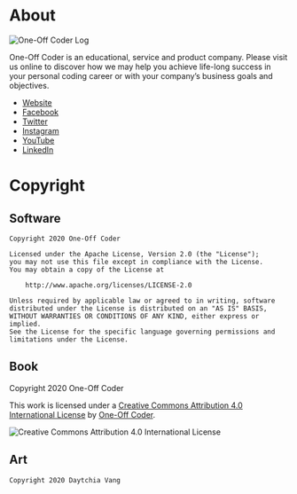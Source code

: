 # About

![One-Off Coder Log](../images/ooc-logo.png)

One-Off Coder is an educational, service and product company. Please visit us online to discover how we may help you achieve life-long success in your personal coding career or with your company’s business goals and objectives.

- [Website](https://www.oneoffcoder.com/)
- [Facebook](https://www.facebook.com/One-Off-Coder-309817926496801/)
- [Twitter](https://twitter.com/oneoffcoder)
- [Instagram](https://www.instagram.com/oneoffcoder/)
- [YouTube](https://www.youtube.com/channel/UCCCv8Glpb2dq2mhUj5mcHCQ)
- [LinkedIn](https://www.linkedin.com/company/one-off-coder/)

# Copyright

## Software

```
Copyright 2020 One-Off Coder

Licensed under the Apache License, Version 2.0 (the "License");
you may not use this file except in compliance with the License.
You may obtain a copy of the License at

    http://www.apache.org/licenses/LICENSE-2.0

Unless required by applicable law or agreed to in writing, software
distributed under the License is distributed on an "AS IS" BASIS,
WITHOUT WARRANTIES OR CONDITIONS OF ANY KIND, either express or implied.
See the License for the specific language governing permissions and
limitations under the License.
```

## Book

Copyright 2020 One-Off Coder

This work is licensed under a [Creative Commons Attribution 4.0 International License](https://creativecommons.org/licenses/by/4.0/) by [One-Off Coder](https://www.oneoffcoder.com).

![Creative Commons Attribution 4.0 International License](https://i.creativecommons.org/l/by/4.0/88x31.png "Creative Commons Attribution 4.0 International License")

## Art

```
Copyright 2020 Daytchia Vang
```
